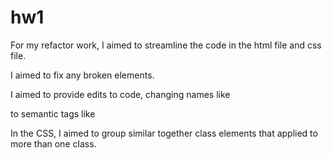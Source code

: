 # hw1

For my refactor work, I aimed to streamline the code in the html file and css file. 

I aimed to fix any broken elements.

I aimed to provide edits to code, changing names like <div> to semantic tags like <nav>

In the CSS, I aimed to group similar together class elements that applied to more than one class.
